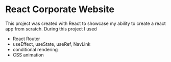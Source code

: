 # React Corporate Website

This project was created with React to showcase my ability to create a react app from scratch. During this project I used 
- React Router
- useEffect, useState, useRef, NavLink
- conditional rendering
- CSS animation
